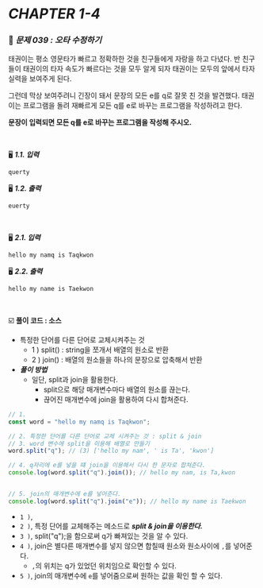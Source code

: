 # _CHAPTER 1-4_

###  :pencil: ​_문제 039 :  오타 수정하기_

태권이는 평소 영문타가 빠르고 정확하한 것을 친구들에게 자랑을 하고 다녔다. 반 친구들이 태권이의 타자 속도가 빠르다는 것을 모두 알게 되자 태권이는 모두의 앞에서 타자 실력을 보여주게 된다.

그런데 막상 보여주려니 긴장이 돼서 문장의 모든 e를 q로 잘못 친 것을 발견했다.
태권이는 프로그램을 돌려 재빠르게 모든 q를 e로 바꾸는 프로그램을 작성하려고 한다.

**문장이 입력되면 모든 q를 e로 바꾸는 프로그램을 작성해 주시오.**

<br>

:desktop_computer: ***1.1. 입력***

```javascript
querty
```

:desktop_computer: ***1.2. 출력***

```javascript
euerty
```

<br>

:desktop_computer: ***2.1. 입력***

```javascript
hello my namq is Taqkwon
```

:desktop_computer: ***2.2. 출력***

```javascript
hello my name is Taekwon
```

<br>

:ballot_box_with_check: **풀이 코드  : 소스**

- 특정한 단어를 다른 단어로 교체시켜주는 것
  - 1 ) split() : string을 쪼개서 배열의 원소로 반환
  - 2 ) join() : 배열의 원소들을 하나의 문장으로 압축해서 반환
- ***풀이 방법***
  - 일단, split과 join을 활용한다.
    - split으로 해당 매개변수마다 배열의 원소를 끊는다.
    - 끊어진 매개변수에 join을 활용하여 다시 합쳐준다.

```javascript
// 1. 
const word = "hello my namq is Taqkwon";

// 2. 특정한 단어를 다른 단어로 교체 시켜주는 것 : split & join 
// 3. word 변수에 split을 이용해 배열로 만들기
word.split("q"); // (3) ['hello my nam', ' is Ta', 'kwon'] 

// 4. q자리에 e를 넣을 떄 join을 이용해서 다시 한 문자로 합쳐준다.
console.log(word.split("q").join()); // hello my nam, is Ta,kwon


// 5. join의 매개변수에 e를 넣어준다.
console.log(word.split("q").join("e")); // hello my name is Taekwon
```

- `1 )`,  
- `2 )`, 특정 단어를 교체해주는 메소드로 ***split & join을 이용한다.***
- `3 )`, split("q");을 함으로써 q가 빠져있는 것을 알 수 있다.
- `4 )`, join은 별다른 매개변수를 넣지 않으면 합칠때 원소와 원소사이에 `,`를 넣어준다.
  - `,`의 위치는 q가 있었던 위치임으로 확인할 수 있다.
- `5 )`, join의 매개변수에 `e`를 넣어줌으로써 원하는 값을 확인 할 수 있다.

